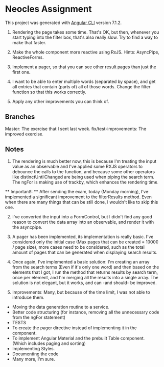 # Neocles Assignment

This project was generated with [Angular CLI](https://github.com/angular/angular-cli) version 7.1.2.

1. Rendering the page takes some time. That's OK, but then, whenever you start typing into the filter box,
that's also really slow. Try to find a way to make that faster.

2. Make the whole component more reactive using RxJS. Hints: AsyncPipe, ReactiveForms.

3. Implement a pager, so that you can see other result pages than just the first one.

4. I want to be able to enter multiple words (separated by space), and get all entries that contain (parts of) all
of those words. Change the filter function so that this works correctly.

5. Apply any other improvements you can think of.

## Branches

Master: The exercise that I sent last week.
fix/test-improvements: The improved exercise.


## Notes

1. The rendering is much better now, this is because I'm treating the input value as an observable and I've applied some RXJS operators to debounce the calls to the function, and because some other operators like distinctUntilChanged are being used when piping the search term. The ngFor is making use of trackby, which enhances the rendering time.

** Important!: ** After sending the exam, today (Monday morning), I've implemented a significant improvement to the filterResults method. Even when there are many things that can be still done, I wouldn't like to skip this one.

2. I've converted the input into a FormControl, but I didn't find any good reason to convert the data array into an observable, and render it with the asyncpipe.

3. A pager has been implemented, its implementation is really basic. I've considered only the initial case (Max pages that can be created = 10000 / page size), more cases need to be considered, such as the total amount of pages that can be generated when displaying search results.

4. Once again, I've implemented a basic solution: I'm creating an array from the search terms (Even if it's only one word) and then based on the elements that I got, I run the method that returns results by search term, once per element, and I'm merging all the results into a single array. The solution is not elegant, but it works, and can -and should- be improved.

5. Improvements: Many, but because of the time limit, I was not able to introduce them.

  - Moving the data generation routine to a service.
  - Better code structuring (for instance, removing all the unnecessary code from the ngFor statement)
  - TESTS
  - To create the pager directive instead of implementing it in the component.
  - To implement Angular Material and the prebuilt Table component. (Which includes paging and sorting)
  - Implementing Styles.
  - Documenting the code
  - Many more, I'm sure.
